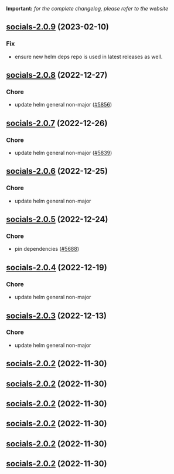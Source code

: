 **Important:**
*for the complete changelog, please refer to the website*




## [socials-2.0.9](https://github.com/succelle/charts/compare/socials-2.0.8...socials-2.0.9) (2023-02-10)

### Fix

- ensure new helm deps repo is used in latest releases as well.
  
  


## [socials-2.0.8](https://github.com/succelle/charts/compare/socials-2.0.7...socials-2.0.8) (2022-12-27)

### Chore

- update helm general non-major ([#5856](https://github.com/succelle/charts/issues/5856))
  
  


## [socials-2.0.7](https://github.com/succelle/charts/compare/socials-2.0.6...socials-2.0.7) (2022-12-26)

### Chore

- update helm general non-major ([#5839](https://github.com/succelle/charts/issues/5839))
  
  


## [socials-2.0.6](https://github.com/succelle/charts/compare/socials-2.0.5...socials-2.0.6) (2022-12-25)

### Chore

- update helm general non-major
  
  


## [socials-2.0.5](https://github.com/succelle/charts/compare/socials-2.0.4...socials-2.0.5) (2022-12-24)

### Chore

- pin dependencies ([#5688](https://github.com/succelle/charts/issues/5688))
  
  


## [socials-2.0.4](https://github.com/succelle/charts/compare/socials-2.0.3...socials-2.0.4) (2022-12-19)

### Chore

- update helm general non-major
  
  


## [socials-2.0.3](https://github.com/succelle/charts/compare/socials-2.0.2...socials-2.0.3) (2022-12-13)

### Chore

- update helm general non-major
  
  


## [socials-2.0.2](https://github.com/succelle/charts/compare/socials-2.0.1...socials-2.0.2) (2022-11-30)




## [socials-2.0.2](https://github.com/succelle/charts/compare/socials-2.0.1...socials-2.0.2) (2022-11-30)




## [socials-2.0.2](https://github.com/succelle/charts/compare/socials-2.0.1...socials-2.0.2) (2022-11-30)




## [socials-2.0.2](https://github.com/succelle/charts/compare/socials-2.0.1...socials-2.0.2) (2022-11-30)




## [socials-2.0.2](https://github.com/succelle/charts/compare/socials-2.0.1...socials-2.0.2) (2022-11-30)




## [socials-2.0.2](https://github.com/succelle/charts/compare/socials-2.0.1...socials-2.0.2) (2022-11-30)




